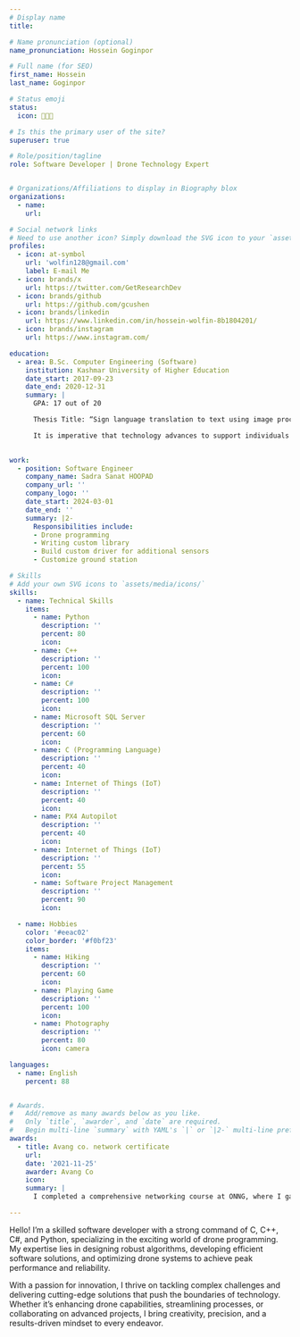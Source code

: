 ```yaml
---
# Display name
title: 

# Name pronunciation (optional)
name_pronunciation: Hossein Goginpor

# Full name (for SEO)
first_name: Hossein
last_name: Goginpor

# Status emoji
status:
  icon: 🧑🏻‍💻️

# Is this the primary user of the site?
superuser: true

# Role/position/tagline
role: Software Developer | Drone Technology Expert


# Organizations/Affiliations to display in Biography blox
organizations:
  - name: 
    url:

# Social network links
# Need to use another icon? Simply download the SVG icon to your `assets/media/icons/` folder.
profiles:
  - icon: at-symbol
    url: 'wolfin128@gmail.com'
    label: E-mail Me
  - icon: brands/x
    url: https://twitter.com/GetResearchDev
  - icon: brands/github
    url: https://github.com/gcushen
  - icon: brands/linkedin
    url: https://www.linkedin.com/in/hossein-wolfin-8b1804201/
  - icon: brands/instagram
    url: https://www.instagram.com/

education:
  - area: B.Sc. Computer Engineering (Software)
    institution: Kashmar University of Higher Education
    date_start: 2017-09-23
    date_end: 2020-12-31
    summary: |
      GPA: 17 out of 20

      Thesis Title: “Sign language translation to text using image processing” 

      It is imperative that technology advances to support individuals facing communication challenges. For those who are unable to speak, this barrier should not impede their progress. To address this, I have developed a program designed to facilitate effortless communication or interviews for such individuals. This project employs image processing techniques combined with deep learning algorithms to translate sign language gestures into text, achieving a commendable accuracy of 90 percent.
    

work:
  - position: Software Engineer
    company_name: Sadra Sanat HOOPAD 
    company_url: ''
    company_logo: ''
    date_start: 2024-03-01
    date_end: ''
    summary: |2-
      Responsibilities include:
      - Drone programming
      - Writing custom library 
      - Build custom driver for additional sensors
      - Customize ground station

# Skills
# Add your own SVG icons to `assets/media/icons/`
skills:
  - name: Technical Skills
    items:
      - name: Python
        description: ''
        percent: 80
        icon: 
      - name: C++
        description: ''
        percent: 100
        icon: 
      - name: C#
        description: ''
        percent: 100
        icon:
      - name: Microsoft SQL Server
        description: ''
        percent: 60
        icon:
      - name: C (Programming Language)
        description: ''
        percent: 40
        icon:
      - name: Internet of Things (IoT)
        description: ''
        percent: 40
        icon:
      - name: PX4 Autopilot
        description: ''
        percent: 40
        icon: 
      - name: Internet of Things (IoT)
        description: ''
        percent: 55
        icon:
      - name: Software Project Management
        description: ''
        percent: 90
        icon:

  - name: Hobbies
    color: '#eeac02'
    color_border: '#f0bf23'
    items:
      - name: Hiking
        description: ''
        percent: 60
        icon: 
      - name: Playing Game
        description: ''
        percent: 100
        icon: 
      - name: Photography
        description: ''
        percent: 80
        icon: camera

languages:
  - name: English
    percent: 88


# Awards.
#   Add/remove as many awards below as you like.
#   Only `title`, `awarder`, and `date` are required.
#   Begin multi-line `summary` with YAML's `|` or `|2-` multi-line prefix and indent 2 spaces below.
awards:
  - title: Avang co. network certificate 
    url: 
    date: '2021-11-25'
    awarder: Avang Co
    icon: 
    summary: |
      I completed a comprehensive networking course at ONNG, where I gained in-depth knowledge and practical skills in network design, configuration, and troubleshooting. This course covered various networking protocols, security measures, and advanced network management techniques. Successfully earning the certification has significantly enhanced my expertise in the field.

---
```


Hello! I’m a skilled software developer with a strong command of C, C++, C#, and Python, specializing in the exciting world of drone programming. My expertise lies in designing robust algorithms, developing efficient software solutions, and optimizing drone systems to achieve peak performance and reliability.

With a passion for innovation, I thrive on tackling complex challenges and delivering cutting-edge solutions that push the boundaries of technology. Whether it’s enhancing drone capabilities, streamlining processes, or collaborating on advanced projects, I bring creativity, precision, and a results-driven mindset to every endeavor.